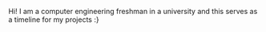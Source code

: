 Hi! I am a computer engineering freshman in a university and this serves as a timeline for my projects :}
